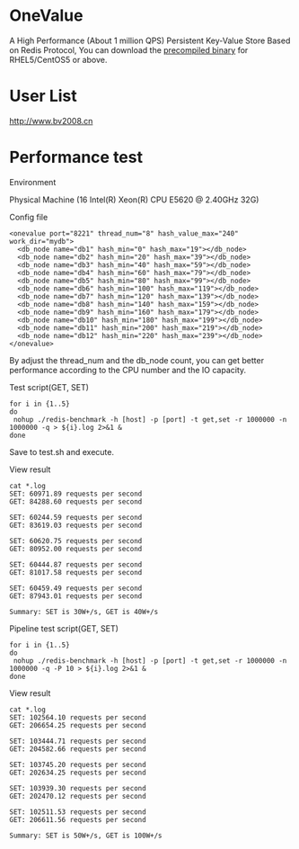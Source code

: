﻿# OneValue
A High Performance (About 1 million QPS) Persistent Key-Value Store Based on Redis Protocol, 
You can download the <a href="http://www.onexsoft.com/software/onevalue-rhel5-linux64-ga.tar.gz">precompiled binary</a> for RHEL5/CentOS5 or above.

# User List
http://www.bv2008.cn

# Performance test
Environment

Physical Machine (16  Intel(R) Xeon(R) CPU E5620  @ 2.40GHz 32G)

Config file
```
<onevalue port="8221" thread_num="8" hash_value_max="240" work_dir="mydb">
  <db_node name="db1" hash_min="0" hash_max="19"></db_node>
  <db_node name="db2" hash_min="20" hash_max="39"></db_node>
  <db_node name="db3" hash_min="40" hash_max="59"></db_node>
  <db_node name="db4" hash_min="60" hash_max="79"></db_node>
  <db_node name="db5" hash_min="80" hash_max="99"></db_node>
  <db_node name="db6" hash_min="100" hash_max="119"></db_node>
  <db_node name="db7" hash_min="120" hash_max="139"></db_node>
  <db_node name="db8" hash_min="140" hash_max="159"></db_node>
  <db_node name="db9" hash_min="160" hash_max="179"></db_node>
  <db_node name="db10" hash_min="180" hash_max="199"></db_node>
  <db_node name="db11" hash_min="200" hash_max="219"></db_node>
  <db_node name="db12" hash_min="220" hash_max="239"></db_node>
</onevalue>
```
By adjust the thread_num and the db_node count, you can get better performance according to the CPU number and the IO capacity.

Test script(GET, SET)
```
for i in {1..5}
do
 nohup ./redis-benchmark -h [host] -p [port] -t get,set -r 1000000 -n 1000000 -q > ${i}.log 2>&1 &
done
```
Save to test.sh and execute.

View result
```
cat *.log
SET: 60971.89 requests per second
GET: 84288.60 requests per second

SET: 60244.59 requests per second
GET: 83619.03 requests per second

SET: 60620.75 requests per second
GET: 80952.00 requests per second

SET: 60444.87 requests per second
GET: 81017.58 requests per second

SET: 60459.49 requests per second
GET: 87943.01 requests per second

Summary: SET is 30W+/s, GET is 40W+/s
```

Pipeline test script(GET, SET)
```
for i in {1..5}
do
 nohup ./redis-benchmark -h [host] -p [port] -t get,set -r 1000000 -n 1000000 -q -P 10 > ${i}.log 2>&1 &
done
```

View result
```
cat *.log
SET: 102564.10 requests per second
GET: 206654.25 requests per second

SET: 103444.71 requests per second
GET: 204582.66 requests per second

SET: 103745.20 requests per second
GET: 202634.25 requests per second

SET: 103939.30 requests per second
GET: 202470.12 requests per second

SET: 102511.53 requests per second
GET: 206611.56 requests per second

Summary: SET is 50W+/s, GET is 100W+/s
```
